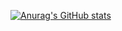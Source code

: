 [![Anurag's GitHub stats](https://github-readme-stats.vercel.app/api?username=1099255210)](https://github.com/anuraghazra/github-readme-stats)

